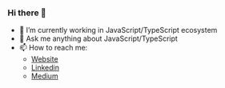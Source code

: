 ### Hi there 👋

- 🔭 I’m currently working in JavaScript/TypeScript ecosystem
- 💬 Ask me anything about JavaScript/TypeScript
- 📫 How to reach me: 
  - [Website](https://breban.ro)
  - [Linkedin](https://www.linkedin.com/in/sergiu-breban-13ba63b1/)
  - [Medium](https://medium.com/@sergiubreban)
